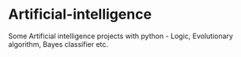 # Artificial-intelligence
Some Artificial intelligence projects with python - Logic, Evolutionary algorithm, Bayes classifier etc.
